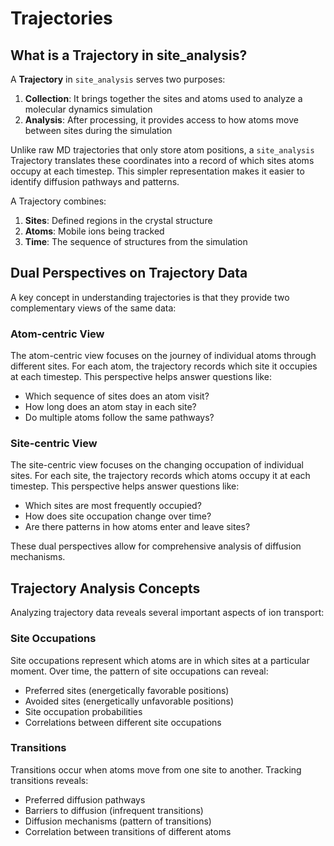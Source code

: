# Trajectories

## What is a Trajectory in site_analysis?

A **Trajectory** in `site_analysis` serves two purposes:

1. **Collection**: It brings together the sites and atoms used to analyze a molecular dynamics simulation
2. **Analysis**: After processing, it provides access to how atoms move between sites during the simulation

Unlike raw MD trajectories that only store atom positions, a `site_analysis` Trajectory translates these coordinates into a record of which sites atoms occupy at each timestep. This simpler representation makes it easier to identify diffusion pathways and patterns.

A Trajectory combines:
1. **Sites**: Defined regions in the crystal structure
2. **Atoms**: Mobile ions being tracked
3. **Time**: The sequence of structures from the simulation

## Dual Perspectives on Trajectory Data

A key concept in understanding trajectories is that they provide two complementary views of the same data:

### Atom-centric View

The atom-centric view focuses on the journey of individual atoms through different sites. For each atom, the trajectory records which site it occupies at each timestep. This perspective helps answer questions like:

- Which sequence of sites does an atom visit?
- How long does an atom stay in each site?
- Do multiple atoms follow the same pathways?

### Site-centric View

The site-centric view focuses on the changing occupation of individual sites. For each site, the trajectory records which atoms occupy it at each timestep. This perspective helps answer questions like:

- Which sites are most frequently occupied?
- How does site occupation change over time?
- Are there patterns in how atoms enter and leave sites?

These dual perspectives allow for comprehensive analysis of diffusion mechanisms.

## Trajectory Analysis Concepts

Analyzing trajectory data reveals several important aspects of ion transport:

### Site Occupations

Site occupations represent which atoms are in which sites at a particular moment. Over time, the pattern of site occupations can reveal:

- Preferred sites (energetically favorable positions)
- Avoided sites (energetically unfavorable positions)
- Site occupation probabilities
- Correlations between different site occupations

### Transitions

Transitions occur when atoms move from one site to another. Tracking transitions reveals:

- Preferred diffusion pathways
- Barriers to diffusion (infrequent transitions)
- Diffusion mechanisms (pattern of transitions)
- Correlation between transitions of different atoms
